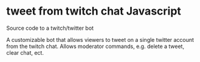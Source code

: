 # tweet from twitch chat Javascript
Source code to a twitch/twitter bot

A customizable bot that allows viewers to tweet on a single twitter account from the twitch chat.  Allows moderator commands, e.g. delete a tweet, clear chat, ect. 
